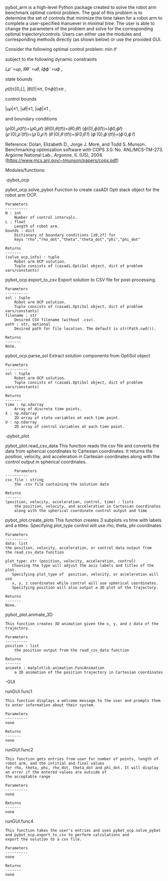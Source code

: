 pybot_arm is a high-level Python package created to solve the robot arm 
benchmark optimal control problem. The goal of this problem is to determine 
the set of controls that minimize the time taken for a robot arm to complete 
a user-specified manuever in minimal time. The user is able to change the 
parameters of the problem and solve for the corresponding optimal 
trajectory/controls. Users can either use the modules and corresponding 
methods directly (as shown below) or use the provided GUI.


Consider the following optimal control problem:
min 𝑡𝑓 

subject to the following dynamic constraints

𝐿𝜌¨=𝑢𝜌, 𝐼𝜃𝜃¨=𝑢𝜃, 𝐼𝜙𝜙¨=𝑢𝜙 ,

state bounds

𝜌(𝑡)∈[0,𝐿], |𝜃(𝑡)|≤𝜋, 0≤𝜙(𝑡)≤𝜋 ,

control bounds

|𝑢𝜌|≤1, |𝑢𝜃|≤1, |𝑢𝜙|≤1 ,

and boundary conditions

(𝜌(0),𝜌(𝑡𝑓))=(𝜌0,𝜌𝑓)       (𝜃(0),𝜃(𝑡𝑓))=(𝜃0,𝜃𝑓)       (𝜙(0),𝜙(𝑡𝑓))=(𝜙0,𝜙𝑓)    
(𝜌˙(0),𝜌˙(𝑡𝑓))=(𝜌˙0,𝜌˙𝑓)   (𝜃˙(0),𝜃˙(𝑡𝑓))=(𝜃˙0,𝜃˙𝑓)   (𝜙˙(0),𝜙˙(𝑡𝑓))=(𝜙˙0,𝜙˙𝑓)

Reference: Dolan, Elizabeth D., Jorge J. Moré, and Todd S. Munson. 
Benchmarking optimization software with COPS 3.0. No. ANL/MCS-TM-273. 
Argonne National Lab., Argonne, IL (US), 2004. 
(https://www.mcs.anl.gov/~tmunson/papers/cops.pdf)


Modules/functions:

-pybot_ocp

pybot_ocp.solve_pybot 
    Function to create casADI Opti stack object for the robot arm OCP.

    Parameters
    ----------
    N : int
        Number of control intervals.
    L : float
        Length of robot arm.
    bounds : dict
        Dictionary of boundary conditions [z0,zf] for 
        keys "rho","rho_dot","theta","theta_dot","phi","phi_dot"

    Returns
    -------
    (solve_ocp,info) : tuple 
        Robot arm OCP solution. 
        Tuple consists of (casadi.OptiSol object, dict of problem vars/constants)

pybot_ocp.export_to_csv
Export solution to CSV file for post-processing.

    Parameters
    ----------
    sol : tuple 
        Robot arm OCP solution. 
        Tuple consists of (casadi.OptiSol object, dict of problem vars/constants)
    filename : str
        Desired CSV filename (without .csv).
    path : str, optional
        Desired path for file location. The default is str(Path.cwd()).

    Returns
    -------
    None.

pybot_ocp.parse_sol
Extract solution components from OptiSol object

    Parameters
    ----------
    sol : tuple 
        Robot arm OCP solution. 
        Tuple consists of (casadi.OptiSol object, dict of problem vars/constants)

    Returns
    -------
    time : np.ndarray
        Array of discrete time points.
    X : np.ndarray
        2D array of state variables at each time point.
    U : np.ndarray
        2D array of control variables at each time point.

-pybot_plot

pybot_plot.read_csv_data
    This function reads the csv file and converts the data from spherical 
    coordinates to Cartesian coordinates. It returns the position, velocity, 
    and acceleration in Cartesian coordinates along with the control output in
    spherical coordinates.
    
        Parameters
    ----------
    csv_file : string
        the .csv file containing the solution data

    Returns
    -------
    (position, velocity, acceleration, control, time) : lists
        the position, velocity, and acceleration in Cartesian coordinates
        along with the spherical coordinate control output and time

pybot_plot.create_plots
    This function creates 3 subplots vs time with labels and a titles. 
    Specifying plot_type control will use rho, theta, phi coordinates
    
    Parameters
    ----------
    data: list
    the position, velocity, acceleration, or control data output from
    the read_csv_data function
    
    plot_type: str (position, velocity, acceleration, control)
       Choosing the type will adjust the axis labels and titles of the plot.
       Specifying plot_type of  position, velocity, or acceleration will use 
       x, y, z coordinates while control will use spherical coordinates. 
       Specifying position will also output a 3D plot of the trajectory.

    Returns
    -------
    None.

pybot_plot.animate_3D

    This function creates 3D animation given the x, y, and z data of the trajectory. 
    
    Parameters
    ----------
    position : list
        the position output from the read_csv_data function 
        
    Returns
    -------
    animate : matplotlib.animation.FuncAnimation
        a 3D animation of the position trajectory in Cartesian coordinates


-GUI 

runGUI.func1
    
    This function displays a welcome message to the user and prompts them to enter information about their system.
    
    Parameters
    ----------
    none 
        
    Returns
    -------
    none
    
runGUI.func2
    
    This function gets entries from user for number of points, length of robot arm, and the intitial and final values
    for rho, theta, phi, rho_dot, theta_dot and phi_dot. It will display an error if the entered values are outside of
    the acceptable range
    
    Parameters
    ----------
    none 
        
    Returns
    -------
    none
    
runGUI.func4

    This function takes the user's entries and uses pybot_ocp.solve_pybot and pybot_ocp.export_to_csv to perform calculations and 
    export the solution to a csv file.
    
    Parameters
    ----------
    none 
        
    Returns
    -------
    none